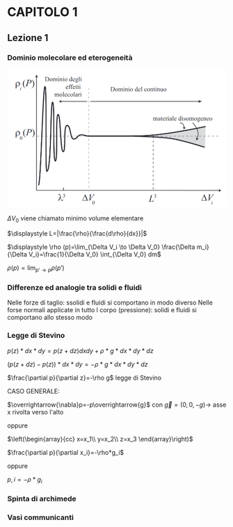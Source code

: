 # CAPITOLO 1

## Lezione 1

### Dominio molecolare ed eterogeneità

![densita](densita.png)

$\Delta V_0$ viene chiamato minimo volume elementare

$\displaystyle L=|\frac{\rho}{\frac{d\rho}{dx}}|$

$\displaystyle \rho (p)=\lim_{\Delta V_i \to \Delta V_0} \frac{\Delta m_i}{\Delta V_i}=\frac{1}{\Delta V_0} \int_{\Delta V_0} dm$

$\displaystyle \rho (p)=\lim_{p' \to p}\rho (p')$

### Differenze ed analogie tra solidi e fluidi

Nelle forze di taglio: ssolidi e fluidi si comportano in modo diverso
Nelle forse normali applicate in tutto l corpo (pressione): solidi e fluidi si comportano allo stesso modo

### Legge di Stevino

$p(z)*dx*dy=p(z+dz)dx dy+\rho*g*dx*dy*dz$

$(p(z+dz)-p(z))*dx*dy=-\rho*g*dx*dy*dz$

$\frac{\partial p}{\partial z}=-\rho g$  legge di Stevino

CASO GENERALE:

$\overrightarrow{\nabla}p=-p\overrightarrow{g}$ con $\overrightarrow{g}=(0,0,-g) \to$ asse x rivolta verso l'alto

oppure

$\left(\begin{array}{cc} 
x=x_1\\ 
y=x_2\\
z=x_3
\end{array}\right)$

$\frac{\partial p}{\partial x_i}=-\rho*g_i$   

oppure

$p,i=-\rho*g_i$
### Spinta di archimede

### Vasi communicanti